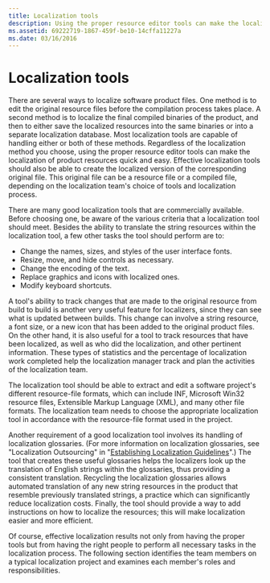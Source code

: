 ```yaml
---
title: Localization tools
description: Using the proper resource editor tools can make the localization of product resources quick and easy.
ms.assetid: 69222719-1867-459f-be10-14cffa11227a
ms.date: 03/16/2016
---
```

# Localization tools

There are several ways to localize software product files.
One method is to edit the original resource files before the compilation process takes place.
A second method is to localize the final compiled binaries of the product, and then to either save the localized resources into the same binaries or into a separate localization database.
Most localization tools are capable of handling either or both of these methods.
Regardless of the localization method you choose, using the proper resource editor tools can make the localization of product resources quick and easy.
Effective localization tools should also be able to create the localized version of the corresponding original file.
This original file can be a resource file or a compiled file, depending on the localization team's choice of tools and localization process.

There are many good localization tools that are commercially available.
Before choosing one, be aware of the various criteria that a localization tool should meet.
Besides the ability to translate the string resources within the localization tool, a few other tasks the tool should perform are to:

- Change the names, sizes, and styles of the user interface fonts.
- Resize, move, and hide controls as necessary.
- Change the encoding of the text.
- Replace graphics and icons with localized ones.
- Modify keyboard shortcuts.

A tool's ability to track changes that are made to the original resource from build to build is another very useful feature for localizers, since they can see what is updated between builds.
This change can involve a string resource, a font size, or a new icon that has been added to the original product files.
On the other hand, it is also useful for a tool to track resources that have been localized, as well as who did the localization, and other pertinent information.
These types of statistics and the percentage of localization work completed help the localization manager track and plan the activities of the localization team.

The localization tool should be able to extract and edit a software project's different resource-file formats, which can include INF, Microsoft Win32 resource files, Extensible Markup Language (XML), and many other file formats.
The localization team needs to choose the appropriate localization tool in accordance with the resource-file format used in the project.

Another requirement of a good localization tool involves its handling of localization glossaries.
(For more information on localization glossaries, see "Localization Outsourcing" in "[Establishing Localization Guidelines](establishing-localization-guidelines.md)".)
The tool that creates these useful glossaries helps the localizers look up the translation of English strings within the glossaries, thus providing a consistent translation.
Recycling the localization glossaries allows automated translation of any new string resources in the product that resemble previously translated strings, a practice which can significantly reduce localization costs.
Finally, the tool should provide a way to add instructions on how to localize the resources; this will make localization easier and more efficient.

Of course, effective localization results not only from having the proper tools but from having the right people to perform all necessary tasks in the localization process.
The following section identifies the team members on a typical localization project and examines each member's roles and responsibilities.
